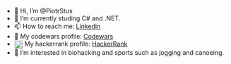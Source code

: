 - 👋 Hi, I’m @PiotrStus
- 🌱 I’m currently studing C# and .NET.
- 📫 How to reach me: [Linkedin](https://www.linkedin.com/in/piotr-stus-it/)
- 🤺 My codewars profile: [Codewars](https://www.codewars.com/users/pete95)
- <img src="https://img.icons8.com/ios-filled/50/000000/hacker.png" alt="Hacker Icon" width="19" style="vertical-align: middle;"/> My hackerrank profile: [HackerRank](https://www.hackerrank.com/profile/herr_qzase)
- 👀 I’m interested in biohacking and sports such as jogging and canoeing.
<!---
PiotrStus/PiotrStus is a ✨ special ✨ repository because its `README.md` (this file) appears on your GitHub profile.
You can click the Preview link to take a look at your changes.
--->

